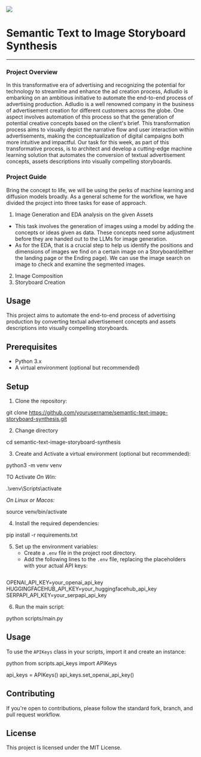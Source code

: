 <img src = "https://camo.githubusercontent.com/3cefee189432defff4cb59838ead898a2bd661cd4b475e25391c87edd2241782/68747470733a2f2f7374617469632e7769787374617469632e636f6d2f6d656469612f3038316535625f35353533383033666465656334636262383137656434653835653138393962327e6d76322e706e672f76312f66696c6c2f775f3234362c685f3130362c616c5f632c715f38352c75736d5f302e36365f312e30305f302e30312c656e635f6175746f2f313025323041636164656d7925323046412d30322532302d2532307472616e73706172656e742532306261636b67726f756e642532302d25323063726f707065642e706e67">

# Semantic Text to Image Storyboard Synthesis
***

### Project Overview
In this transformative era of advertising and recognizing the potential for technology to
streamline and enhance the ad creation process, Adludio is embarking on an
ambitious initiative to automate the end-to-end process of advertising production.
Adludio is a well renowned company in the business of advertisement creation for
different customers across the globe.
One aspect involves automation of this process so that the generation of potential
creative concepts based on the client's brief.
This transformation process aims to visually depict the narrative flow and user
interaction within advertisements, making the conceptualization of digital campaigns
both more intuitive and impactful.
Our task for this week, as part of this transformative process, is to architect and
develop a cutting-edge machine learning solution that automates the conversion of
textual advertisement concepts, assets descriptions into visually compelling
storyboards.

### Project Guide
Bring the concept to life, we will be using the perks of machine learning and diffusion
models broadly.
As a general scheme for the workflow, we have divided the project into three tasks for
ease of approach.
1) Image Generation and EDA analysis on the given Assets

- This task involves the generation of images using a model by adding the
concepts or ideas given as data. These concepts need some adjustment before
they are handed out to the LLMs for image generation.
- As for the EDA, that is a crucial step to help us identify the positions and
dimensions of images we find on a certain image on a Storyboard(either the
landing page or the Ending page). We can use the image search on image to
check and examine the segmented images.
2) Image Composition
3) Storyboard Creation

## Usage

This project aims to automate the end-to-end process of advertising production by converting textual advertisement concepts and assets descriptions into visually compelling storyboards.

## Prerequisites

- Python  3.x
- A virtual environment (optional but recommended)

## Setup

1. Clone the repository:

git clone https://github.com/yourusername/semantic-text-image-storyboard-synthesis.git

2. Change directory

cd semantic-text-image-storyboard-synthesis

3. Create and Activate a virtual environment (optional but recommended):

python3 -m venv venv

TO Activate
*On Win:* 

.\venv\Scripts\activate

*On Linux or Macos:*

source venv/bin/activate

4. Install the required dependencies:

pip install -r requirements.txt

5. Set up the environment variables:
   - Create a `.env` file in the project root directory.
   - Add the following lines to the `.env` file, replacing the placeholders with your actual API keys:
     ```
OPENAI_API_KEY=your_openai_api_key 
HUGGINGFACEHUB_API_KEY=your_huggingfacehub_api_key 
SERPAPI_API_KEY=your_serpapi_api_key

6. Run the main script:

python scripts/main.py


## Usage

To use the `APIKeys` class in your scripts, import it and create an instance:

python from scripts.api_keys import APIKeys

api_keys = APIKeys() api_keys.set_openai_api_key()

## Contributing

If you're open to contributions, please follow the standard fork, branch, and pull request workflow.

## License

This project is licensed under the MIT License.

